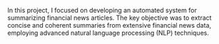 In this project, I focused on developing an automated system for summarizing financial news articles. The key objective was to extract concise and coherent summaries from extensive financial news data, employing advanced natural language processing (NLP) techniques.